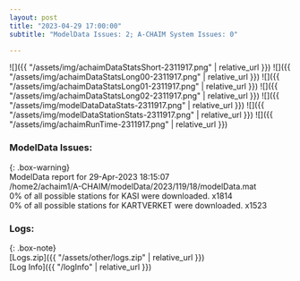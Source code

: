 ```yaml
---
layout: post
title: "2023-04-29 17:00:00"
subtitle: "ModelData Issues: 2; A-CHAIM System Issues: 0"

---
```


![]({{ "/assets/img/achaimDataStatsShort-2311917.png" | relative_url }})
![]({{ "/assets/img/achaimDataStatsLong00-2311917.png" | relative_url }})
![]({{ "/assets/img/achaimDataStatsLong01-2311917.png" | relative_url }})
![]({{ "/assets/img/achaimDataStatsLong02-2311917.png" | relative_url }})
![]({{ "/assets/img/modelDataDataStats-2311917.png" | relative_url }})
![]({{ "/assets/img/modelDataStationStats-2311917.png" | relative_url }})
![]({{ "/assets/img/achaimRunTime-2311917.png" | relative_url }})


### ModelData Issues:  
  
{: .box-warning}  
 ModelData report for 29-Apr-2023 18:15:07   
 /home2/achaim1/A-CHAIM/modelData/2023/119/18/modelData.mat   
 0% of all possible stations for KASI were downloaded. x1814   
 0% of all possible stations for KARTVERKET were downloaded. x1523   
  


### Logs:  
  
{: .box-note}  
[Logs.zip]({{ "/assets/other/logs.zip" | relative_url }})  
[Log Info]({{ "/logInfo" | relative_url }})  
